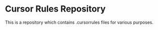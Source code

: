 # Cursor Rules Repository

This is a repository which contains .cursorrules files for various purposes. 
